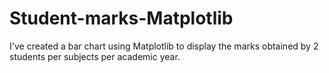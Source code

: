 # Student-marks-Matplotlib
I've created a bar chart using Matplotlib to display the marks obtained by 2 students per subjects per academic year.
